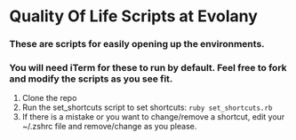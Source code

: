 # Quality Of Life Scripts at Evolany

### These are scripts for easily opening up the environments. 
### You will need iTerm for these to run by default. Feel free to fork and modify the scripts as you see fit.

1. Clone the repo
2. Run the set_shortcuts script to set shortcuts: `ruby set_shortcuts.rb`
3. If there is a mistake or you want to change/remove a shortcut, edit your ~/.zshrc file and remove/change as you please.